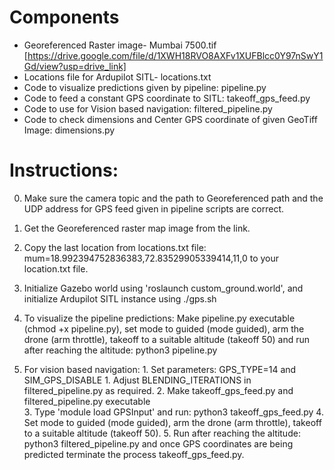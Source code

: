 # Components
- Georeferenced Raster image- Mumbai 7500.tif [https://drive.google.com/file/d/1XWH18RVO8AXFv1XUFBlcc0Y97nSwY1Gd/view?usp=drive_link]
- Locations file for Ardupilot SITL- locations.txt 
- Code to visualize predictions given by pipeline: pipeline.py
- Code to feed a constant GPS coordinate to SITL: takeoff_gps_feed.py
- Code to use for Vision based navigation: filtered_pipeline.py
- Code to check dimensions and Center GPS coordinate of given GeoTiff Image: dimensions.py

# Instructions:
0. Make sure the camera topic and the path to Georeferenced path and the UDP address for GPS feed given in pipeline scripts are correct.
 
1. Get the Georeferenced raster map image from the link.

2. Copy the last location from locations.txt file: mum=18.992394752836383,72.83529905339414,11,0 to your location.txt file.

3. Initialize Gazebo world using 'roslaunch <pkg> custom_ground.world', and initialize Ardupilot SITL instance using ./gps.sh
 
4. To visualize the pipeline predictions: Make pipeline.py executable (chmod +x pipeline.py), set mode to guided (mode guided), arm the drone (arm throttle), takeoff to a suitable altitude (takeoff 50) and run after reaching the altitude: python3 pipeline.py

5. For vision based navigation: 
				1. Set parameters: GPS_TYPE=14 and SIM_GPS_DISABLE 1. Adjust BLENDING_ITERATIONS in filtered_pipeline.py as required.
				2. Make takeoff_gps_feed.py and filtered_pipeline.py executable  
				3. Type 'module load GPSInput' and run: python3 takeoff_gps_feed.py
				4. Set mode to guided (mode guided), arm the drone (arm throttle), takeoff to a suitable altitude (takeoff 50).
				5. Run after reaching the altitude: python3 filtered_pipeline.py and once GPS coordinates are being predicted terminate the process takeoff_gps_feed.py.
				 


